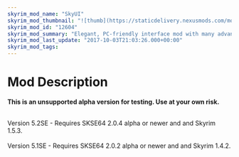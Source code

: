 ```yaml
---
skyrim_mod_name: "SkyUI"
skyrim_mod_thumbnail: "![thumb](https://staticdelivery.nexusmods.com/mods/1704/images/thumbnails/12604-0-1506820354.png)"
skyrim_mod_id: "12604"
skyrim_mod_summary: "Elegant, PC-friendly interface mod with many advanced features."
skyrim_mod_last_update: "2017-10-03T21:03:26.000+00:00"
skyrim_mod_tags:
---
```

# Mod Description
  **This is an unsupported alpha version for testing. Use at your own risk.**

<br />Version 5.2SE - Requires SKSE64 2.0.4 alpha or newer and and Skyrim 1.5.3.
<br />
<br />Version 5.1SE - Requires SKSE64 2.0.2 alpha or newer and and Skyrim 1.4.2.